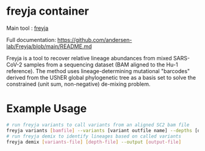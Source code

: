 # freyja container

Main tool : [freyja](https://github.com/andersen-lab/Freyja)

Full documentation: https://github.com/andersen-lab/Freyja/blob/main/README.md

Freyja is a tool to recover relative lineage abundances from mixed SARS-CoV-2 samples from a sequencing dataset (BAM aligned to the Hu-1 reference). The method uses lineage-determining mutational "barcodes" derived from the UShER global phylogenetic tree as a basis set to solve the constrained (unit sum, non-negative) de-mixing problem.

# Example Usage

```bash
# run freyja variants to call variants from an aligned SC2 bam file
freyja variants [bamfile] --variants [variant outfile name] --depths [depths outfile name] --ref [reference.fa]
# run freyja demix to identify lineages based on called variants 
freyja demix [variants-file] [depth-file] --output [output-file]
```